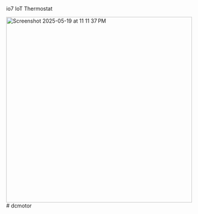 
io7 IoT Thermostat

<img width="498" alt="Screenshot 2025-05-19 at 11 11 37 PM" src="https://github.com/user-attachments/assets/7c834287-78b9-455d-b4b3-c977a44162ab" />#   d c m o t o r  
 